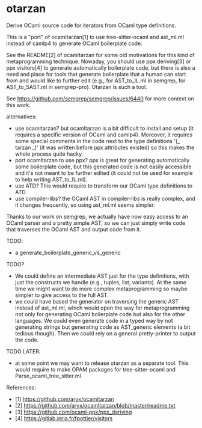 # otarzan

Derive OCaml source code for iterators from OCaml type definitions.

This is a "port" of ocamltarzan[1] to use tree-sitter-ocaml and ast_ml.ml
instead of camlp4 to generate OCaml boilerplate code.

See the README[2] of ocamltarzan for some old motivations for this
kind of metaprogramming technique. Nowaday, you should use
ppx deriving[3] or ppx visitors[4] to generate automatically boilerplate
code, but there is also a need and place for tools that generate
boilerplate that a human can start from and would like to further edit
(e.g., for AST_to_IL.ml in semgrep, for AST_to_SAST.ml in semgrep-pro).
Otarzan is such a tool.

See https://github.com/semgrep/semgrep/issues/6440 for more
context on this work.

alternatives:

- use ocamltarzan? but ocamltarzan is a bit difficult to install and
  setup (it requires a specific version of OCaml and camlp4). Moreover,
  it requires some special comments in the code next to the
  type definitions '(_ tarzan _)' (it was written before ppx attributes
  existed) so this makes the whole process quite hacky.
- port ocamltarzan to use ppx? ppx is great for generating automatically
  some boilerplate code, but this generated code is not easily
  accessible and it's not meant to be further edited (it could not
  be used for example to help writing AST_to_IL.ml).
- use ATD? This would require to transform our OCaml type definitions
  to ATD.
- use compiler-libs? the OCaml AST in compiler-libs is really complex,
  and it changes frequently, so using ast_ml.ml seems simpler.

Thanks to our work on semgrep, we actually have now easy access to an
OCaml parser and a pretty simple AST, so we can just simply write code
that traverses the OCaml AST and output code from it.

TODO:

- a generate_boilerplate_generic_vs_generic

TODO?

- We could define an intermediate AST just for the type definitions,
  with just the constructs we handle (e.g., tuples, list, variants).
  At the same time we might want to do more complex metaprogramming
  so maybe simpler to give access to the full AST.
- we could have based the generator on traversing the generic AST instead
  of ast_ml.ml, which would open the way for metaprogramming not only
  for generating OCaml boilerplate code but also for the other languages.
  We could even generate code in a typed way by not generating strings
  but generating code as AST_generic elements (a bit tedious though).
  Then we could rely on a general pretty-printer to output the code.

TODO LATER:

- at some point we may want to release otarzan as a separate tool. This
  would require to make OPAM packages for tree-sitter-ocaml and
  Parse_ocaml_tree_sitter.ml

References:

- [1] https://github.com/aryx/ocamltarzan
- [2] https://github.com/aryx/ocamltarzan/blob/master/readme.txt
- [3] https://github.com/ocaml-ppx/ppx_deriving
- [4] https://gitlab.inria.fr/fpottier/visitors
